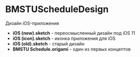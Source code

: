 # BMSTUScheduleDesign

Дизайн iOS-приложения

* **iOS (new).sketch** - переосмысленный дизайн под iOS 11
* **iOS (icon).sketch** - иконка приложения для iOS
* **iOS (old).sketch** - старый дизайн
* **BMSTU Schedule.origami** - один из первых концептов
